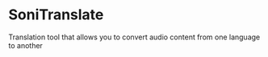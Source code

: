 # SoniTranslate
Translation tool that allows you to convert audio content from one language to another

